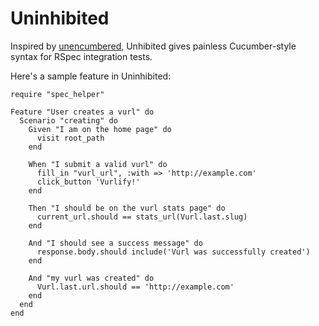 # Uninhibited

Inspired by [unencumbered](http://github.com/hashrocket/unencumbered),
Unhibited gives painless Cucumber-style syntax for RSpec integration tests.

Here's a sample feature in Uninhibited:

    require "spec_helper"

    Feature "User creates a vurl" do
      Scenario "creating" do
        Given "I am on the home page" do
          visit root_path
        end

        When "I submit a valid vurl" do
          fill_in "vurl_url", :with => 'http://example.com'
          click_button 'Vurlify!'
        end

        Then "I should be on the vurl stats page" do
          current_url.should == stats_url(Vurl.last.slug)
        end

        And "I should see a success message" do
          response.body.should include('Vurl was successfully created')
        end

        And "my vurl was created" do
          Vurl.last.url.should == 'http://example.com'
        end
      end
    end
